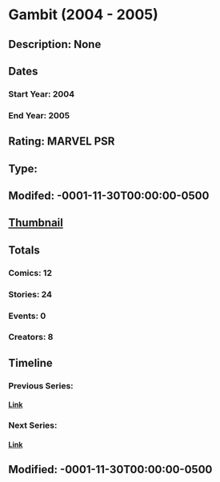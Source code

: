 # Gambit (2004 - 2005)
## Description: None
## Dates
### Start Year: 2004
### End Year: 2005
## Rating: MARVEL PSR
## Type: 
## Modifed: -0001-11-30T00:00:00-0500
## [Thumbnail](http://i.annihil.us/u/prod/marvel/i/mg/7/20/4bc67b8f25398.jpg)
## Totals
### Comics: 12
### Stories: 24
### Events: 0
### Creators: 8
## Timeline
### Previous Series: 
#### [Link]()
### Next Series: 
#### [Link]()
## Modified: -0001-11-30T00:00:00-0500